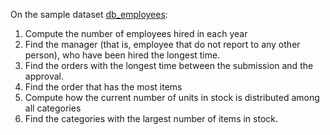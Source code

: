 On the sample dataset [db_employees](https://github.com/gdv/foundationsCS-2018/blob/master/ex-data/db_employees.sqlite):

1.  Compute the number of employees hired in each year
1.  Find the manager (that is, employee that do not report to any other person), who have been hired the longest time.
1.  Find the orders with the longest time between the submission and the approval.
1.  Find the order that has the most items
1.  Compute how the current number of units in stock is distributed among all categories
1.  Find the categories with the largest number of items in stock.
